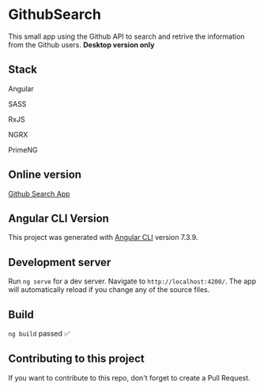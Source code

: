 # GithubSearch

This small app using the Github API to search and retrive the information from the Github users. **Desktop version only**


## Stack
<p>Angular<p>
<p>SASS<p>
<p>RxJS<p>
<p>NGRX<p>
<p>PrimeNG<p>

## Online version

[Github Search App](https://githubsearch-f4cd3.firebaseapp.com/)

## Angular CLI Version

This project was generated with [Angular CLI](https://github.com/angular/angular-cli) version 7.3.9.

## Development server

Run `ng serve` for a dev server. Navigate to `http://localhost:4200/`. The app will automatically reload if you change any of the source files.

## Build

`ng build` passed ✅

## Contributing to this project

If you want to contribute to this repo, don't forget to create a Pull Request.
